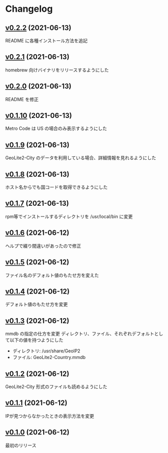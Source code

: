 # Changelog

## [v0.2.2](https://github.com/kunit/geolite2lookup/compare/v0.2.1...v0.2.2) (2021-06-13)

README に各種インストール方法を追記

## [v0.2.1](https://github.com/kunit/geolite2lookup/compare/v0.2.0...v0.2.1) (2021-06-13)

homebrew 向けバイナリをリリースするようにした

## [v0.2.0](https://github.com/kunit/geolite2lookup/compare/v0.1.10...v0.2.0) (2021-06-13)

README を修正

## [v0.1.10](https://github.com/kunit/geolite2lookup/compare/v0.1.9...v0.1.10) (2021-06-13)

Metro Code は US の場合のみ表示するようにした

## [v0.1.9](https://github.com/kunit/geolite2lookup/compare/v0.1.8...v0.1.9) (2021-06-13)

GeoLite2-City のデータを利用している場合、詳細情報を見れるようにした

## [v0.1.8](https://github.com/kunit/geolite2lookup/compare/v0.1.7...v0.1.8) (2021-06-13)

ホスト名からでも国コードを取得できるようにした

## [v0.1.7](https://github.com/kunit/geolite2lookup/compare/v0.1.6...v0.1.7) (2021-06-13)

rpm等でインストールするディレクトリを /usr/local/bin に変更

## [v0.1.6](https://github.com/kunit/geolite2lookup/compare/v0.1.5...v0.1.6) (2021-06-12)

ヘルプで綴り間違いがあったので修正

## [v0.1.5](https://github.com/kunit/geolite2lookup/compare/v0.1.4...v0.1.5) (2021-06-12)

ファイル名のデフォルト値のもたせ方を変えた

## [v0.1.4](https://github.com/kunit/geolite2lookup/compare/v0.1.3...v0.1.4) (2021-06-12)

デフォルト値のもたせ方を変更

## [v0.1.3](https://github.com/kunit/geolite2lookup/compare/v0.1.2...v0.1.3) (2021-06-12)

mmdb の指定の仕方を変更
ディレクトリ、ファイル、それぞれデフォルトとして以下の値を持つようにした
- ディレクトリ: /usr/share/GeoIP2
- ファイル: GeoLite2-Country.mmdb

## [v0.1.2](https://github.com/kunit/geolite2lookup/compare/v0.1.1...v0.1.2) (2021-06-12)

GeoLite2-City 形式のファイルも読めるようにした

## [v0.1.1](https://github.com/kunit/geolite2lookup/compare/v0.1.0...v0.1.1) (2021-06-12)

IPが見つからなかったときの表示方法を変更

## [v0.1.0](https://github.com/kunit/geolite2lookup/compare/b7cc0e19d9de...v0.1.0) (2021-06-12)

最初のリリース
